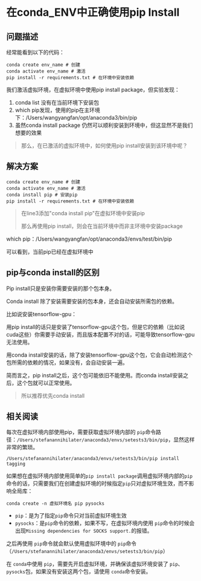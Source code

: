 # 在conda_ENV中正确使用pip Install

## 问题描述

经常能看到以下的代码：

```
conda create env_name # 创建
conda activate env_name # 激活
pip install -r requirements.txt # 在环境中安装依赖
```

我们激活虚拟环境，在虚拟环境中使用pip install package，但实验发现：

1. conda list 没有在当前环境下安装包
2. which pip发现，使用的pip在主环境下：/Users/wangyangfan/opt/anaconda3/bin/pip
3. 虽然conda install package 仍然可以顺利安装到环境中，但这显然不是我们想要的效果

> 那么，在已激活的虚拟环境中，如何使用pip install安装到该环境中呢？

## 解决方案

```
conda create env_name # 创建
conda activate env_name # 激活
conda install pip # 安装pip
pip install -r requirements.txt # 在环境中安装依赖
```

> 在line3添加"conda install pip"在虚拟环境中安装pip
>
> 那么再使用pip install，则会在当前环境中而非主环境中安装package

which pip：/Users/wangyangfan/opt/anaconda3/envs/test/bin/pip

可以看到，当前pip已经在虚拟环境中

## pip与conda install的区别

Pip install只是安装你需要安装的那个包本身。

Conda install 除了安装需要安装的包本身，还会自动安装所需包的依赖。

比如说安装tensorflow-gpu：

用pip install的话只是安装了tensorflow-gpu这个包，但是它的依赖（比如说cuda这些）你需要手动安装，而且版本配置不对的话，可能导致tensorflow-gpu无法使用。

用conda install安装的话，除了安装tensorflow-gpu这个包，它会自动检测这个包所需的依赖的情况，如果没有，会自动安装一遍。

简而言之，pip install之后，这个包可能依旧不能使用。而conda install安装之后，这个包就可以正常使用。

> 所以推荐优先conda install

## 相关阅读

每次在虚拟环境内部使用pip，需要获取虚拟环境内部的 `pip`命令路径：`/Users/stefanannihilater/anaconda3/envs/setests3/bin/pip`，显然这样非常的繁琐。

```
/Users/stefanannihilater/anaconda3/envs/setests3/bin/pip install tagging
```

如果想在虚拟环境内部使用简单的`pip install package`调用虚拟环境内部的`pip`命令的话，只需要我们在创建虚拟环境的时候指定`pip`只对虚拟环境生效，而不影响全局库：

```
conda create -n 虚拟环境名 pip pysocks
```

*   `pip`：是为了指定`pip`命令只对当前虚拟环境生效
*   `pysocks`：是`pip`命令的依赖，如果不写，在虚拟环境内使用 `pip`命令的时候会出现`Missing dependencies for SOCKS support.`的报错。

之后再使用 `pip`命令就会默认使用虚拟环境中的 `pip`命令（`/Users/stefanannihilater/anaconda3/envs/setests3/bin/pip`）

在 `conda`中使用 `pip`，需要先开启虚拟环境，并确保该虚拟环境安装了 `pip`、`pysocks`包，如果没有安装这两个包，请使用 `conda`命令安装。

